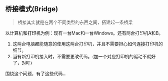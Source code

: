 ## 桥接模式(Bridge)

> 桥接其实就是在两个不同类型的东西之间，搭建起一条桥梁

以计算机和打印机为例：现有一台Mac和一台Windows。还有两台打印机A和B。
1. 这两台电脑都能随意的使用这两台打印机，并且不需要担心如何连接打印机的细节。
2. 当有新打印机接入时，不需要更改代码。(加一个对应打印机的驱动不就好了，对吧)

围绕这个问题，有了这些代码...